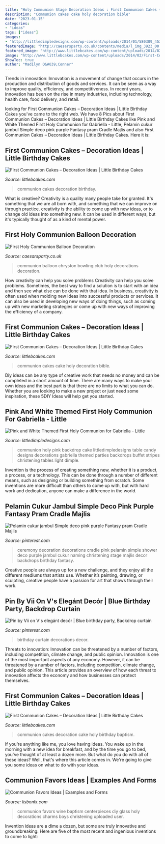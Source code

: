 ```yaml
---
title: "Holy Communion Stage Decoration Ideas : First Communion Cakes – Decoration Ideas"
description: "Communion cakes cake holy decoration bible"
date: "2023-01-15"
categories:
- "ideas"
tags: ["ideas"]
images:
- "http://littledimpledesigns.com/wp-content/uploads/2014/01/580309_453992794714095_858894978_n.jpg"
featuredImage: "http://caesarsparty.co.uk/contents/media/l_img_3923_00.jpg"
featured_image: "http://www.littlebcakes.com/wp-content/uploads/2014/02/First-Communion-Cakes-Pictures.jpg"
image: "http://www.littlebcakes.com/wp-content/uploads/2014/02/First-Communion-Cakes-Pictures.jpg"
ShowToc: true
author: "Madilyn O&#039;Conner"
---
```



Trends in innovation:
Innovation is a movement of change that occurs in the production and distribution of goods and services. It can be seen as a way to improve quality, efficiency, and competitiveness. In recent years, innovation has been on the rise in many industries, including technology, health care, food delivery, and retail.

	

		
looking for First Communion Cakes – Decoration Ideas | Little Birthday Cakes you've came to the right web. We have 8 Pics about First Communion Cakes – Decoration Ideas | Little Birthday Cakes like Pink and White Themed First Holy Communion for Gabriella - Little, Pelamin cukur jambul Simple deco pink purple Fantasy pram Cradle Majlis and also First Communion Cakes – Decoration Ideas | Little Birthday Cakes. Here it is:
		
    
## First Communion Cakes – Decoration Ideas | Little Birthday Cakes

<img loading=lazy src="http://www.littlebcakes.com/wp-content/uploads/2014/02/Pictures-of-First-Communion-Cakes.jpg" onerror="this.onerror=null;this.src='https://tse4.mm.bing.net/th?id=OIP.zfnm4-BTchu_Sb08NsrPoQHaMF&amp;pid=15.1';" alt="First Communion Cakes – Decoration Ideas | Little Birthday Cakes">

_Source: littlebcakes.com_

>communion cakes decoration birthday. 

	

What is creative?
Creativity is a quality many people take for granted. It's something that we are all born with, and something that we can improve on through practice. creativity is the ability to come up with new ideas, or to change old ideas into something new. It can be used in different ways, but it's typically thought of as a kind of mental power.

    
## First Holy Communion Balloon Decoration

<img loading=lazy src="http://caesarsparty.co.uk/contents/media/l_img_3923_00.jpg" onerror="this.onerror=null;this.src='https://tse2.mm.bing.net/th?id=OIP.AiETUvVjh81aAyAUsbnB9AHaNK&amp;pid=15.1';" alt="First Holy Communion Balloon Decoration">

_Source: caesarsparty.co.uk_

>communion balloon chryston bowling club holy decorations decoration. 

	

How creativity can help you solve problems
Creativity can help you solve problems. Sometimes, the best way to find a solution is to start with an idea and then see what else can be done with that idea. In business, creativity is often used when molding new ideas into successful products or services. It can also be used in developing new ways of doing things, such as coming up with new marketing strategies or come up with new ways of improving the efficiency of a company.

    
## First Communion Cakes – Decoration Ideas | Little Birthday Cakes

<img loading=lazy src="http://www.littlebcakes.com/wp-content/uploads/2014/02/Pictures-of-First-Communion-Cakes-627x1024.jpg" onerror="this.onerror=null;this.src='https://tse2.mm.bing.net/th?id=OIP.iNCejBY0aD6J938eaEJdHAHaMG&amp;pid=15.1';" alt="First Communion Cakes – Decoration Ideas | Little Birthday Cakes">

_Source: littlebcakes.com_

>communion cakes cake holy decoration bible. 

	

Diy ideas can be any type of creative work that needs no money and can be completed in a short amount of time. There are many ways to make your own ideas and the best part is that there are no limits to what you can do. Whether you are looking to make a new project or just need some inspiration, these 5DIY Ideas will help get you started.

    
## Pink And White Themed First Holy Communion For Gabriella - Little

<img loading=lazy src="http://littledimpledesigns.com/wp-content/uploads/2014/01/580309_453992794714095_858894978_n.jpg" onerror="this.onerror=null;this.src='https://tse1.mm.bing.net/th?id=OIP.kZ-QxZeiktQ8oN9K67a3XgHaJ4&amp;pid=15.1';" alt="Pink and White Themed First Holy Communion for Gabriella - Little">

_Source: littledimpledesigns.com_

>communion holy pink backdrop cake littledimpledesigns table candy designs decorations gabriella themed parties backdrops buffet stripes christening tables light dimple. 

	

Invention is the process of creating something new, whether it is a product, a process, or a technology. This can be done through a number of different means, such as designing or building something from scratch. Some inventions are more difficult than others to come up with, but with hard work and dedication, anyone can make a difference in the world.

    
## Pelamin Cukur Jambul Simple Deco Pink Purple Fantasy Pram Cradle Majlis

<img loading=lazy src="https://s-media-cache-ak0.pinimg.com/736x/79/8f/97/798f975d63f737afc4a2ea134343e2d5.jpg" onerror="this.onerror=null;this.src='https://tse1.mm.bing.net/th?id=OIP.V-vrcFylL9t1cPBFMOwZ6QHaFj&amp;pid=15.1';" alt="Pelamin cukur jambul Simple deco pink purple Fantasy pram Cradle Majlis">

_Source: pinterest.com_

>ceremony decoration decorations cradle pink pelamin simple shower deco purple jambul cukur naming christening stage majlis decor backdrops birthday fantasy. 

	

Creative people are always up for a new challenge, and they enjoy all the different mediums that artists use. Whether it’s painting, drawing, or sculpting, creative people have a passion for art that shows through their work.

    
## Pin By Vii On V&#039;s Elegánt Decór | Blue Birthday Party, Backdrop Curtain

<img loading=lazy src="https://i.pinimg.com/originals/80/a7/6f/80a76f8213b1954d77844856c0a34883.jpg" onerror="this.onerror=null;this.src='https://tse3.mm.bing.net/th?id=OIP.kkHsCdEzwTw94F4YkAFxHwHaJ4&amp;pid=15.1';" alt="Pin by Vii on V&#039;s elegánt decór | Blue birthday party, Backdrop curtain">

_Source: pinterest.com_

>birthday curtain decorations decor. 

	

Threats to innovation: Innovation can be threatened by a number of factors, including competition, climate change, and public opinion.
Innovation is one of the most important aspects of any economy. However, it can be threatened by a number of factors, including competition, climate change, and public opinion. This article provides an overview of how each threat to innovation affects the economy and how businesses can protect themselves.

    
## First Communion Cakes – Decoration Ideas | Little Birthday Cakes

<img loading=lazy src="http://www.littlebcakes.com/wp-content/uploads/2014/02/First-Communion-Cakes-Pictures.jpg" onerror="this.onerror=null;this.src='https://tse2.mm.bing.net/th?id=OIP.wXGM0t8lVfhCgtJOHYSbAQHaE6&amp;pid=15.1';" alt="First Communion Cakes – Decoration Ideas | Little Birthday Cakes">

_Source: littlebcakes.com_

>communion cakes decoration cake holy birthday baptism. 

	

If you're anything like me, you love having ideas. You wake up in the morning with a new idea for breakfast, and by the time you go to bed, you've thought of at least a dozen more. But what do you do with all of these ideas? Well, that's where this article comes in. We're going to give you some ideas on what to do with your ideas.

    
## Communion Favors Ideas | Examples And Forms

<img loading=lazy src="https://i.pinimg.com/originals/8c/2d/28/8c2d28b33746bd56cb78d36a42036c66.jpg" onerror="this.onerror=null;this.src='https://tse1.mm.bing.net/th?id=OIP._wtDn0rO2NuLeM1sKh3XogHaJ4&amp;pid=15.1';" alt="Communion Favors Ideas | Examples and Forms">

_Source: lisbonlx.com_

>communion favors wine baptism centerpieces diy glass holy decorations charms boys christening uploaded user. 

	

Invention ideas are a dime a dozen, but some are truly innovative and groundbreaking. Here are five of the most recent and ingenious inventions to come to light: 

